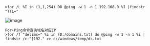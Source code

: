 	>for /L %I in (1,1,254) DO @ping -w 1 -n 1 192.168.0.%I |findstr "TTL="
![image](/assets/Pentest_Note/master/img/317.png)

	For+Ping命令查询域名对应IP
	>for /f "delims=" %i in (D:/domains.txt) do @ping -w 1 -n 1 %i | findstr /c:"[192." >> c:/windows/temp/ds.txt
